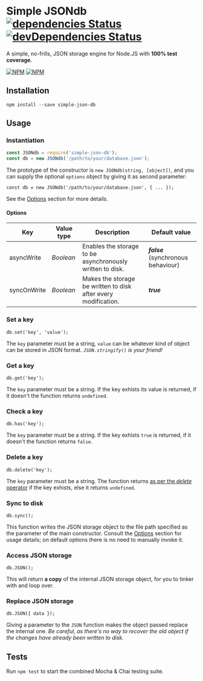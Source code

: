 # Simple JSONdb [![dependencies Status](https://david-dm.org/nmaggioni/simple-jsondb/status.svg)](https://david-dm.org/nmaggioni/simple-jsondb) [![devDependencies Status](https://david-dm.org/nmaggioni/simple-jsondb/dev-status.svg)](https://david-dm.org/nmaggioni/simple-jsondb?type=dev)
A simple, no-frills, JSON storage engine for Node.JS with **100% test coverage**.

[![NPM](https://nodei.co/npm/simple-json-db.png?downloads=true&downloadRank=true&stars=true)](https://nodei.co/npm/simple-json-db/)
[![NPM](https://nodei.co/npm-dl/simple-json-db.png?height=2)](https://nodei.co/npm/simple-json-db/)

## Installation

`npm install --save simple-json-db`

## Usage

### Instantiation
```javascript
const JSONdb = require('simple-json-db');
const db = new JSONdb('/path/to/your/database.json');
```

The prototype of the constructor is `new JSONdb(string, [object])`, and you can supply the optional `options` object by giving it as second parameter:

```
const db = new JSONdb('/path/to/your/database.json', { ... });
```

See the [Options](#options) section for more details.

#### Options

| **Key**     | **Value type** | **Description**                                                | **Default value**                   |
|-------------|----------------|----------------------------------------------------------------|-------------------------------------|
| asyncWrite  | _Boolean_      | Enables the storage to be asynchronously written to disk.      | _**false**_ (synchronous behaviour) |
| syncOnWrite | _Boolean_      | Makes the storage be written to disk after every modification. | _**true**_                          |

### Set a key
`db.set('key', 'value');`

The `key` parameter must be a string, `value` can be whatever kind of object can be stored in JSON format. _`JSON.stringify()` is your friend!_

### Get a key
`db.get('key');`

The `key` parameter must be a string. If the key exhists its value is returned, if it doesn't the function returns `undefined`.

### Check a key
`db.has('key');`

The `key` parameter must be a string. If the key exhists `true` is returned, if it doesn't the function returns `false`.

### Delete a key

`db.delete('key');`

The `key` parameter must be a string. The function returns [as per the _delete_ operator](https://developer.mozilla.org/en-US/docs/Web/JavaScript/Reference/Operators/delete#Return_value) if the key exhists, else it returns `undefined`.

### Sync to disk
`db.sync();`

This function writes the JSON storage object to the file path specified as the parameter of the main constructor. Consult the [Options](#options) section for usage details; on default options there is no need to manually invoke it.

### Access JSON storage
`db.JSON();`

This will return **a copy** of the internal JSON storage object, for you to tinker with and loop over.

### Replace JSON storage
`db.JSON({ data });`

Giving a parameter to the `JSON` function makes the object passed replace the internal one. _Be careful, as there's no way to recover the old object if the changes have already been written to disk._

## Tests

Run `npm test` to start the combined Mocha & Chai testing suite.